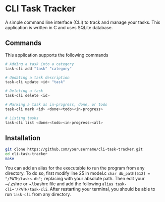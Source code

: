 # CLI Task Tracker 
A simple command line interface (CLI) to track and manage your tasks. This application is written
in C and uses SQLite database.

## Commands
This application supports the following commands
```sh
# Adding a task into a category
task-cli add "task" "category"

# Updating a task description
task-cli update <id> "task"

# Deleting a task
task-cli delete <id>

# Marking a task as in-progress, done, or todo
task-cli mark <id> <done><todo><in-progress>

# Listing tasks
task-cli list <done><todo><in-progress><all>
```
## Installation
```sh
git clone https://github.com/yourusername/cli-task-tracker.git
cd cli-task-tracker
make
```
You can add an alias for the executable to run the program from any directory. To do so, first modify line 25 in model.c `char db_path[512] = "/PATH/tasks.db";` replacing with your absolute path. Then edit your ~/.zshrc or ~/.bashrc file and add the following `alias task-cli='/PATH/task-cli`. After restarting your terminal, you should be able to run `task-cli` from any directory.
